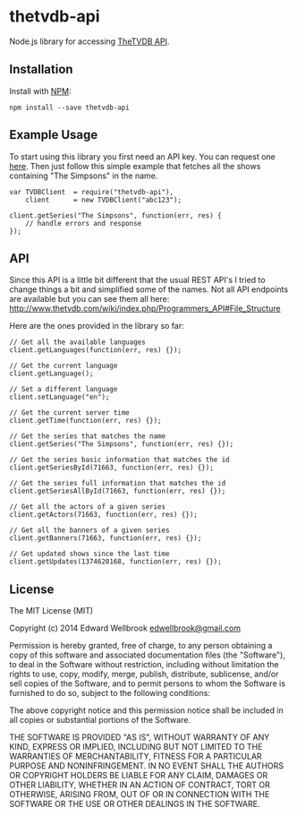 # thetvdb-api

Node.js library for accessing [TheTVDB API](http://www.thetvdb.com/wiki/index.php/Programmers_API).

## Installation

Install with [NPM](http://npmjs.org/):

```
npm install --save thetvdb-api
```

## Example Usage

To start using this library you first need an API key. You can request one [here](http://thetvdb.com/?tab=apiregister).
Then just follow this simple example that fetches all the shows containing "The Simpsons" in the name.

```
var TVDBClient	= require("thetvdb-api"),
	client		= new TVDBClient("abc123");

client.getSeries("The Simpsons", function(err, res) {
	// handle errors and response
});
```

## API

Since this API is a little bit different that the usual REST API's I tried to change things a bit and simplified some of the names.
Not all API endpoints are available but you can see them all here:
<http://www.thetvdb.com/wiki/index.php/Programmers_API#File_Structure>

Here are the ones provided in the library so far:

```
// Get all the available languages
client.getLanguages(function(err, res) {});

// Get the current language
client.getLanguage();

// Set a different language
client.setLanguage("en");

// Get the current server time
client.getTime(function(err, res) {});

// Get the series that matches the name
client.getSeries("The Simpsons", function(err, res) {});

// Get the series basic information that matches the id
client.getSeriesById(71663, function(err, res) {});

// Get the series full information that matches the id
client.getSeriesAllById(71663, function(err, res) {});

// Get all the actors of a given series
client.getActors(71663, function(err, res) {});

// Get all the banners of a given series
client.getBanners(71663, function(err, res) {});

// Get updated shows since the last time
client.getUpdates(1374620168, function(err, res) {});
```

## License

The MIT License (MIT)

Copyright (c) 2014 Edward Wellbrook <edwellbrook@gmail.com>

Permission is hereby granted, free of charge, to any person obtaining a copy
of this software and associated documentation files (the "Software"), to deal
in the Software without restriction, including without limitation the rights
to use, copy, modify, merge, publish, distribute, sublicense, and/or sell
copies of the Software, and to permit persons to whom the Software is
furnished to do so, subject to the following conditions:

The above copyright notice and this permission notice shall be included in
all copies or substantial portions of the Software.

THE SOFTWARE IS PROVIDED "AS IS", WITHOUT WARRANTY OF ANY KIND, EXPRESS OR
IMPLIED, INCLUDING BUT NOT LIMITED TO THE WARRANTIES OF MERCHANTABILITY,
FITNESS FOR A PARTICULAR PURPOSE AND NONINFRINGEMENT. IN NO EVENT SHALL THE
AUTHORS OR COPYRIGHT HOLDERS BE LIABLE FOR ANY CLAIM, DAMAGES OR OTHER
LIABILITY, WHETHER IN AN ACTION OF CONTRACT, TORT OR OTHERWISE, ARISING FROM,
OUT OF OR IN CONNECTION WITH THE SOFTWARE OR THE USE OR OTHER DEALINGS IN
THE SOFTWARE.
